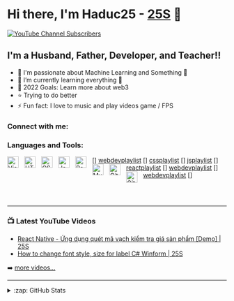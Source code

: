 # Hi there, I'm Haduc25 - [25S][youtube] 👋 

[![YouTube Channel Subscribers](https://img.shields.io/youtube/channel/subscribers/UCG4XEKnESXpFicBbTbVGvZw?style=flat-square)][youtube]


## I'm a Husband, Father, Developer, and Teacher!!

- 🔭 I'm passionate about Machine Learning and Something 🤣
- 🌱 I’m currently learning everything 🤣
- 🥅 2022 Goals: Learn more about web3
- ⭐ Trying to do better
- ⚡ Fun fact: I love to music and play videos game / FPS


### Connect with me:



### Languages and Tools:

[<img align="left" alt="Visual Studio Code" width="26px" src="https://cdn.jsdelivr.net/gh/devicons/devicon/icons/vscode/vscode-original.svg" style="padding-right:10px;" />] [webdevplaylist]
[<img align="left" alt="HTML5" width="26px" src="https://cdn.jsdelivr.net/gh/devicons/devicon/icons/html5/html5-original.svg" style="padding-right:10px;" />][webdevplaylist]
[<img align="left" alt="CSS3" width="26px" src="https://cdn.jsdelivr.net/gh/devicons/devicon/icons/css3/css3-original.svg" style="padding-right:10px;" />] [cssplaylist] 
[<img align="left" alt="JavaScript" width="26px" src="https://cdn.jsdelivr.net/gh/devicons/devicon/icons/javascript/javascript-original.svg" style="padding-right:10px;" />] [jsplaylist]
[<img align="left" alt="React" width="26px" src="https://cdn.jsdelivr.net/gh/devicons/devicon/icons/react/react-original.svg" style="padding-right:10px;" />] [reactplaylist] 
[<img align="left" alt="MySQL" width="26px" src="https://cdn.jsdelivr.net/gh/devicons/devicon/icons/mysql/mysql-original.svg" style="padding-right:10px;" />] [webdevplaylist]
[<img align="left" alt="Git" width="26px" src="https://cdn.jsdelivr.net/gh/devicons/devicon/icons/git/git-original.svg" style="padding-right:10px;" />] [webdevplaylist]
[<img align="left" alt="GitHub" width="26px" src="https://user-images.githubusercontent.com/3369400/139447912-e0f43f33-6d9f-45f8-be46-2df5bbc91289.png" style="padding-right:10px;" />]

<br />
<br />

---

### 📺 Latest YouTube Videos

<!-- YOUTUBE:START -->
- [React Native - Ứng dụng quét mã vạch kiểm tra giá sản phẩm [Demo] | 25S](https://youtu.be/IKWuL2mDqgg)
- [How to change font style, size for label C# Winform | 25S](https://youtu.be/T07kO6bOhxI)

<!-- YOUTUBE:END -->

➡️ [more videos...](https://youtube.com/25sdev)

---
<details>
  <summary>:zap: GitHub Stats</summary>

  <img align="left" alt="Haduc25's GitHub Stats" src="https://github-readme-stats.vercel.app/api?username=haduc25&show_icons=true&hide_border=false&title_color=ff652f&icon_color=FFE400&bg_color=09131B&text_color=ffffff&border_color=0c1a25" />

</details>

[youtube]: https://youtube.com/25sdev
[instagram]: https://www.instagram.com/haduc.25
[webdevplaylist]: https://www.youtube.com/playlist?list=PLkwxH9e_vrAJ0WbEsFA9W3I1W-g_BTsbt
[jsplaylist]: https://www.youtube.com/playlist?list=PLkwxH9e_vrALRJKu7wfXby3MKeflhTu6B
[cssplaylist]: https://www.youtube.com/playlist?list=PLkwxH9e_vrALSdvZuEh6gqQdmDoDIoqz4
[reactplaylist]: https://www.youtube.com/playlist?list=PLkwxH9e_vrAK4TdffpxKY3QGyHCpxFcQ0
